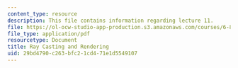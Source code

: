 ```yaml
---
content_type: resource
description: This file contains information regarding lecture 11.
file: https://ol-ocw-studio-app-production.s3.amazonaws.com/courses/6-837-computer-graphics-fall-2012/29bd4790c263bfc21cd471e1d5549107_MIT6_837F12_Lec11.pdf
file_type: application/pdf
resourcetype: Document
title: Ray Casting and Rendering
uid: 29bd4790-c263-bfc2-1cd4-71e1d5549107
---
```

